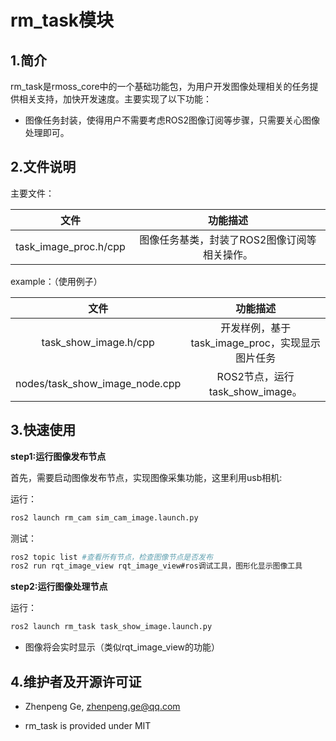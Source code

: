 # rm_task模块

## 1.简介

rm_task是rmoss_core中的一个基础功能包，为用户开发图像处理相关的任务提供相关支持，加快开发速度。主要实现了以下功能：

* 图像任务封装，使得用户不需要考虑ROS2图像订阅等步骤，只需要关心图像处理即可。

## 2.文件说明

主要文件：

|             文件              |                  功能描述                   |
| :---------------------------: | :-----------------------------------------: |
| task_image_proc.h/cpp | 图像任务基类，封装了ROS2图像订阅等相关操作。 |

example：（使用例子）

|              文件              |                    功能描述                     |
| :----------------------------: | :---------------------------------------------: |
|     task_show_image.h/cpp      | 开发样例，基于task_image_proc，实现显示图片任务 |
| nodes/task_show_image_node.cpp |         ROS2节点，运行task_show_image。         |

## 3.快速使用

__step1:运行图像发布节点__

首先，需要启动图像发布节点，实现图像采集功能，这里利用usb相机:

运行：

```bash
ros2 launch rm_cam sim_cam_image.launch.py 
```

测试：

```bash
ros2 topic list #查看所有节点，检查图像节点是否发布
ros2 run rqt_image_view rqt_image_view#ros调试工具，图形化显示图像工具
```

__step2:运行图像处理节点__

运行：

```bash
ros2 launch rm_task task_show_image.launch.py 
```

* 图像将会实时显示（类似rqt_image_view的功能）

## 4.维护者及开源许可证

- Zhenpeng Ge,  zhenpeng.ge@qq.com

* rm_task is provided under MIT